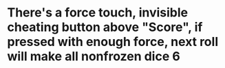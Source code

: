 # There's a force touch, invisible cheating button above "Score", if pressed with enough force, next roll will make all nonfrozen dice 6

